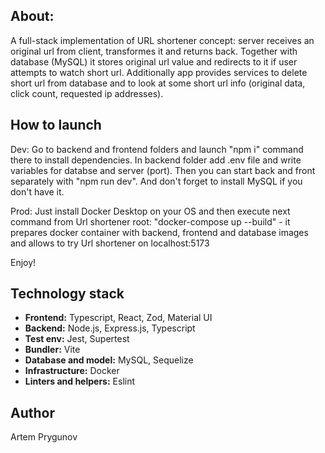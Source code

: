 ## About:

A full-stack implementation of URL shortener concept: server receives an original url from client, transformes it and returns back. 
Together with database (MySQL) it stores original url value and redirects to it if user attempts to watch short url. 
Additionally app provides services to delete short url from database and to look at some short url info (original data, click count, requested ip addresses).

## How to launch

Dev: Go to backend and frontend folders and launch "npm i" command there to install dependencies. In backend folder add .env file and write variables for databse and server (port). Then you can start back and front separately with "npm run dev". And don't forget to install MySQL if you don't have it.

Prod: Just install Docker Desktop on your OS and then execute next command from Url shortener root: "docker-compose up --build" - it prepares docker container with backend, frontend and database images and allows to try Url shortener on localhost:5173 

Enjoy!

## Technology stack

- **Frontend:** Typescript, React, Zod, Material UI
- **Backend:** Node.js, Express.js, Typescript
- **Test env:** Jest, Supertest
- **Bundler:** Vite
- **Database and model:** MySQL, Sequelize
- **Infrastructure:** Docker
- **Linters and helpers:** Eslint

## Author

Artem Prygunov